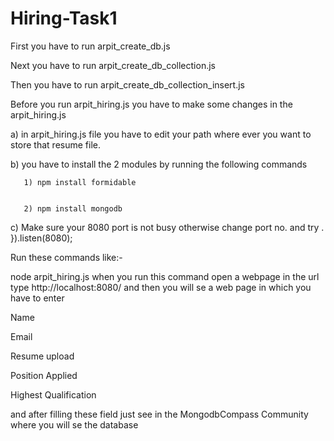 # Hiring-Task1
   
   First you have to run arpit_create_db.js
   
   
   Next you have to run arpit_create_db_collection.js
   
   
   
   Then you have to run arpit_create_db_collection_insert.js
  
  
  
  
  Before you run arpit_hiring.js you have to make some changes in the arpit_hiring.js 
  
  
  
  
  a) in arpit_hiring.js file you have to edit your path where ever you want to store that resume file.
  
  
  
  
  b) you have to install the 2 modules by running the following commands
       
       
       
       1) npm install formidable 
       
              
       2) npm install mongodb
       
  
  
  c) Make sure your 8080 port is not busy otherwise change port no. and try .      
  }).listen(8080);
  
  
  Run these commands like:- 
  
  
  node arpit_hiring.js
  when you run this command open a webpage in the url type http://localhost:8080/ and then you will se a web page in which you have to enter 
  
  Name 
  
  Email 
  
  Resume upload
  
  Position Applied 
  
  Highest Qualification 
  
  and after filling these field just see in the MongodbCompass Community where you will se the database 
  
  
  
